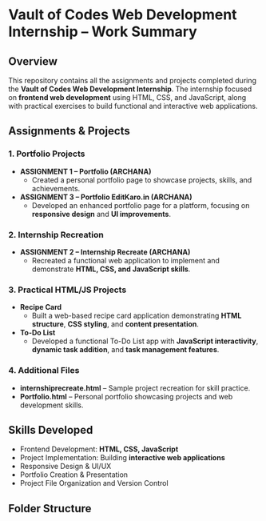 # Vault of Codes Web Development Internship – Work Summary

## Overview
This repository contains all the assignments and projects completed during the **Vault of Codes Web Development Internship**. The internship focused on **frontend web development** using HTML, CSS, and JavaScript, along with practical exercises to build functional and interactive web applications.

## Assignments & Projects

### 1. Portfolio Projects
- **ASSIGNMENT 1 – Portfolio (ARCHANA)**
  - Created a personal portfolio page to showcase projects, skills, and achievements.
- **ASSIGNMENT 3 – Portfolio EditKaro.in (ARCHANA)**
  - Developed an enhanced portfolio page for a platform, focusing on **responsive design** and **UI improvements**.

### 2. Internship Recreation
- **ASSIGNMENT 2 – Internship Recreate (ARCHANA)**
  - Recreated a functional web application to implement and demonstrate **HTML, CSS, and JavaScript skills**.

### 3. Practical HTML/JS Projects
- **Recipe Card**
  - Built a web-based recipe card application demonstrating **HTML structure**, **CSS styling**, and **content presentation**.
- **To-Do List**
  - Developed a functional To-Do List app with **JavaScript interactivity**, **dynamic task addition**, and **task management features**.

### 4. Additional Files
- **internshiprecreate.html** – Sample project recreation for skill practice.
- **Portfolio.html** – Personal portfolio showcasing projects and web development skills.

## Skills Developed
- Frontend Development: **HTML, CSS, JavaScript**
- Project Implementation: Building **interactive web applications**
- Responsive Design & UI/UX
- Portfolio Creation & Presentation
- Project File Organization and Version Control

## Folder Structure
